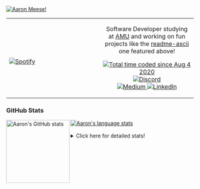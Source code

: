 [![Aaron Meese!](https://user-images.githubusercontent.com/17814535/88975338-a2aabf00-d27f-11ea-963f-8a19608716b4.png)](https://github.com/ajmeese7/readme-ascii "README ASCII")

<!-- Modified from project here: https://github.com/novatorem/novatorem -->
<table width="100%"> 
  <tr>
  <td width="50%">
      
&nbsp; <br> [![Spotify](https://ajmeese7.vercel.app/api/spotify)](https://open.spotify.com/user/ajmeese)

  </td>
  <td width="50%">
    <p align="center">
    Software Developer studying at <a href="https://www.amu.apus.edu/">AMU</a> and working on fun 
    projects like the <a href="https://github.com/ajmeese7/readme-ascii">readme-ascii</a> one featured above!
    </p>
    <p align="center">
      <a href="https://wakatime.com/@f726891d-3b02-46cd-9b60-e8c59f9e2b14">
        <img src="https://wakatime.com/badge/user/f726891d-3b02-46cd-9b60-e8c59f9e2b14.svg" alt="Total time coded since Aug 4 2020" title="WakaTime" />
      </a>
      <a href="http://link.aaronmeese.com/discord">
        <img src="https://img.shields.io/badge/discord-ajmeese7%234835-369?style=flat-square&logo=discord&logoColor=white&color=purple" alt="Discord" title="Discord">
      </a>
      <br />
      <a href="https://link.aaronmeese.com/medium">
        <img src="https://img.shields.io/badge/medium-ajmeese7-1DB954?style=flat-square&logo=medium&logoColor=white" alt="Medium" title="Medium">
      </a>
      <a href="https://link.aaronmeese.com/linkedin">
        <img src="https://img.shields.io/badge/linkedIn-aaronmeese-1DB954?style=flat-square&logo=linkedin&logoColor=white&color=blue" alt="LinkedIn" title="LinkedIn">
      </a>
    </p>
  </td>

</table>

[//]: <> (The `&nbsp;` is to have Aphelion take up more space)

### GitHub Stats ###

<a href="https://profile-summary-for-github.com/user/ajmeese7">
  <img align="left" height="170px" src="https://github-readme-stats.vercel.app/api?username=ajmeese7&show_icons=true&line_height=27&count_private=true" alt="Aaron's GitHub stats"/>
  <img src="https://github-readme-stats.vercel.app/api/top-langs/?username=ajmeese7&hide_langs_below=5&layout=compact" alt="Aaron's language stats"/>
</a>

<br />
<br />
<details>
<summary>Click here for detailed stats!</summary>

### :zap: Recent Activity
<!--START_SECTION:activity-->
1. ❗️ Opened issue [#15](https://github.com/meese-enterprises/website/issues/15) in [meese-enterprises/website](https://github.com/meese-enterprises/website)
2. 🗣 Commented on [#2](https://github.com/Oseid/TWTBOOM/issues/2) in [Oseid/TWTBOOM](https://github.com/Oseid/TWTBOOM)
3. 🗣 Commented on [#1](https://github.com/Oseid/TWTBOOM/issues/1) in [Oseid/TWTBOOM](https://github.com/Oseid/TWTBOOM)
4. 💪 Opened PR [#3](https://github.com/Oseid/TWTBOOM/pull/3) in [Oseid/TWTBOOM](https://github.com/Oseid/TWTBOOM)
5. 💪 Opened PR [#554](https://github.com/dendronhq/dendron-site/pull/554) in [dendronhq/dendron-site](https://github.com/dendronhq/dendron-site)
<!--END_SECTION:activity-->

### 🧐 Waka Stats
<!--START_SECTION:waka-->
![Code Time](http://img.shields.io/badge/Code%20Time-1%2C087%20hrs%2030%20mins-blue)

**🐱 My GitHub Data** 

> 🏆 873 Contributions in the Year 2022
 > 
> 📦 204.5 kB Used in GitHub's Storage 
 > 
> 💼 Opted to Hire
 > 
> 📜 82 Public Repositories 
 > 
> 🔑 29 Private Repositories  
 > 
**I'm an Early 🐤** 

```text
🌞 Morning    183 commits    █████░░░░░░░░░░░░░░░░░░░░   21.25% 
🌆 Daytime    328 commits    █████████░░░░░░░░░░░░░░░░   38.1% 
🌃 Evening    339 commits    █████████░░░░░░░░░░░░░░░░   39.37% 
🌙 Night      11 commits     ░░░░░░░░░░░░░░░░░░░░░░░░░   1.28%

```
📅 **I'm Most Productive on Sunday** 

```text
Monday       121 commits    ███░░░░░░░░░░░░░░░░░░░░░░   14.05% 
Tuesday      129 commits    ███░░░░░░░░░░░░░░░░░░░░░░   14.98% 
Wednesday    104 commits    ███░░░░░░░░░░░░░░░░░░░░░░   12.08% 
Thursday     112 commits    ███░░░░░░░░░░░░░░░░░░░░░░   13.01% 
Friday       90 commits     ██░░░░░░░░░░░░░░░░░░░░░░░   10.45% 
Saturday     133 commits    ███░░░░░░░░░░░░░░░░░░░░░░   15.45% 
Sunday       172 commits    █████░░░░░░░░░░░░░░░░░░░░   19.98%

```


📊 **This Week I Spent My Time On** 

```text
⌚︎ Time Zone: America/New_York

💬 Programming Languages: 
Markdown                 4 hrs               ██████░░░░░░░░░░░░░░░░░░░   26.33% 
Bash                     2 hrs 53 mins       ████░░░░░░░░░░░░░░░░░░░░░   18.93% 
JavaScript               2 hrs 26 mins       ████░░░░░░░░░░░░░░░░░░░░░   16.01% 
Python                   1 hr 58 mins        ███░░░░░░░░░░░░░░░░░░░░░░   12.92% 
YAML                     1 hr 41 mins        ██░░░░░░░░░░░░░░░░░░░░░░░   11.1%

🐱‍💻 Projects: 
aaronmeese.com           3 hrs 54 mins       ██████░░░░░░░░░░░░░░░░░░░   25.67% 
modernreforms.org        2 hrs 50 mins       ████░░░░░░░░░░░░░░░░░░░░░   18.66% 
pixray-guide             2 hrs 42 mins       ████░░░░░░░░░░░░░░░░░░░░░   17.78% 
vault                    1 hr 30 mins        ██░░░░░░░░░░░░░░░░░░░░░░░   9.94% 
zork                     1 hr 1 min          █░░░░░░░░░░░░░░░░░░░░░░░░   6.68%

```

**I Mostly Code in JavaScript** 

```text
JavaScript               32 repos            ████████████░░░░░░░░░░░░░   49.23% 
HTML                     9 repos             ███░░░░░░░░░░░░░░░░░░░░░░   13.85% 
Python                   5 repos             ██░░░░░░░░░░░░░░░░░░░░░░░   7.69% 
Java                     4 repos             █░░░░░░░░░░░░░░░░░░░░░░░░   6.15% 
CSS                      3 repos             █░░░░░░░░░░░░░░░░░░░░░░░░   4.62%

```



 Last Updated on 21/06/2022 16:04:34 UTC
<!--END_SECTION:waka-->
</details>
